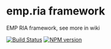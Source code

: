 # emp.ria framework

EMP RIA framework, see more in wiki

[![Build Status](https://travis-ci.org/viatsyshyn/emp.ria.png)](https://travis-ci.org/viatsyshyn/emp.ria)
[![NPM version](https://img.shields.io/npm/v/emp.ria-framework.svg?style=flat)](https://www.npmjs.com/package/emp.ria-framework)

